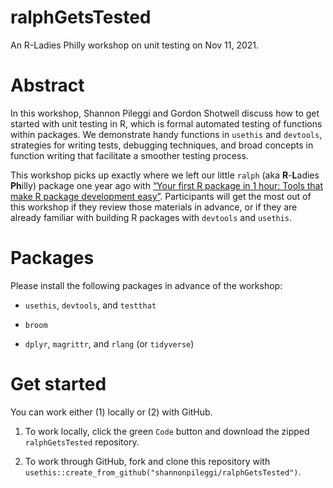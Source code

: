 # ralphGetsTested

An R-Ladies Philly workshop on unit testing on Nov 11, 2021.

# Abstract

In this workshop, Shannon Pileggi and Gordon Shotwell discuss how to get started with unit testing in R, which is formal automated testing of functions within packages. We demonstrate handy functions in `usethis` and `devtools`, strategies for writing tests, debugging techniques, and broad concepts in function writing that facilitate a smoother testing process.

This workshop picks up exactly where we left our little `ralph` (aka **R**-**L**adies **Ph**illy) package one year ago with [“Your first R package in 1 hour: Tools that make R package development easy”](https://www.pipinghotdata.com/posts/2020-10-25-your-first-r-package-in-1-hour/). Participants will get the most out of this workshop if they review those materials in advance, or if they are already familiar with building R packages with `devtools` and `usethis`.


# Packages

Please install the following packages in advance of the workshop: 

* `usethis`, `devtools`, and `testthat`

* `broom`

* `dplyr`, `magrittr`, and `rlang`  (or `tidyverse`)

# Get started

You can work either (1) locally or (2) with GitHub.

1. To work locally, click the green `Code` button and download the zipped `ralphGetsTested` repository.

2. To work through GitHub, fork and clone this repository with
`usethis::create_from_github("shannonpileggi/ralphGetsTested")`.
